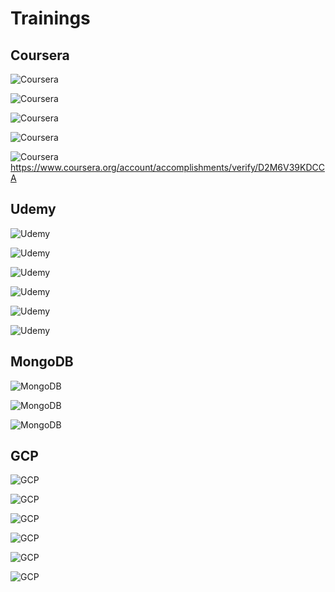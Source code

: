 # Trainings

## Coursera

![Coursera](coursera/Coursera%20Functional%20Programming%20Principles%20in%20Scala%20H8R6X44QBM2R.jpg)

![Coursera](coursera/Coursera%20Oracle%20Cloud%20Infrastructure%20Architect%20Associate%20DZCT32XW5864.jpg)

![Coursera](coursera/Coursera%20Kotlin%20for%20Java%20Developers%208YV7UD9FHRY3.jpg)

![Coursera](coursera/Coursera%20Functional%20Programming%20Principles%20in%20Scala%20H8R6X44QBM2R.jpg)

![Coursera](coursera/Coursera%20AWS%20Cloud%20Practitioner%20Essentials%20D2M6V39KDCCA.jpg)
https://www.coursera.org/account/accomplishments/verify/D2M6V39KDCCA

## Udemy

![Udemy](udemy/UC-a477974f-9f8a-499d-a948-b7af0f0df678.jpg)

![Udemy](udemy/UC-ead1c226-aa93-41c9-9eb8-6edeca9776e3.jpg)

![Udemy](udemy/UC-d97cacc9-370d-4166-896e-c970a0ae468e.jpg)

![Udemy](udemy/UC-b0222d01-16ab-43e3-bdf7-b4faf77a5e30.jpg)

![Udemy](udemy/UC-a477974f-9f8a-499d-a948-b7af0f0df678.jpg)

![Udemy](udemy/UC-f1f40599-ff5e-45cb-ac5d-431dfbc430ff.jpg)

## MongoDB

![MongoDB](mongodb/DANIEL%20MROCZKA%20(Java%20Developer)%20-%20Trainings_page-0001.jpg)

![MongoDB](mongodb/DANIEL%20MROCZKA%20(Java%20Developer)%20-%20Trainings_page-0002.jpg)

![MongoDB](mongodb/DANIEL%20MROCZKA%20(Java%20Developer)%20-%20Trainings_page-0003.jpg)

## GCP

![GCP](gcp/Daniel%20Mroczka%20CloudTeam_GCP.jpg)

![GCP](gcp/Daniel_Mroczka%20-%20Google%20Cloud%20Fundamentals%20-%20Core%20infrastructure.jpg)

![GCP](gcp/Daniel_Mroczka%20-%20Getting%20started%20with%20GKE.jpg)

![GCP](gcp/Daniel_Mroczka%20-%20Google%20Cloud%20Platform%20Big%20Data%20and%20Machine%20Learning%20Fundamentals.jpg)

![GCP](gcp/Digital%20Leader%20Daniel%20Mroczka.jpg)

![GCP](gcp/Big%20Data%20Daniel%20Mroczka.jpg)
